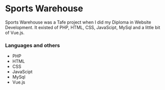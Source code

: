 # Sports Warehouse #

Sports Warehouse was a Tafe project when I did my Diploma in Website Development. It existed of PHP, HTML, CSS, JavaScipt, MySql and a little bit of Vue.js.

### Languages and others
* PHP
* HTML
* CSS
* JavaScipt
* MySql
* Vue.js
